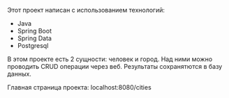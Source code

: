 Этот проект написан с использованием технологий:
- Java
- Spring Boot
- Spring Data
- Postgresql

В этом проекте есть 2 сущности: человек и город. Над ними можно проводить CRUD операции через веб. Результаты сохранятются в базу данных.

Главная страница проекта: localhost:8080/cities